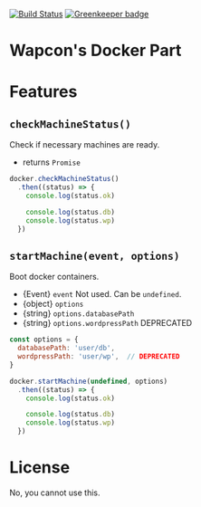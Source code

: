 [![Build Status](https://travis-ci.org/ginpei/wapcon-docker.svg?branch=master)](https://travis-ci.org/ginpei/wapcon-docker)
[![Greenkeeper badge](https://badges.greenkeeper.io/ginpei/wapcon-docker.svg)](https://greenkeeper.io/)

# Wapcon's Docker Part

# Features

## `checkMachineStatus()`

Check if necessary machines are ready.

- returns `Promise`

```javascript
docker.checkMachineStatus()
  .then((status) => {
    console.log(status.ok)

    console.log(status.db)
    console.log(status.wp)
  })
```

## `startMachine(event, options)`

Boot docker containers.

- {Event} `event` Not used. Can be `undefined`.
- {object} `options`
- {string} `options.databasePath`
- {string} `options.wordpressPath` DEPRECATED

```javascript
const options = {
  databasePath: 'user/db',
  wordpressPath: 'user/wp',  // DEPRECATED
}

docker.startMachine(undefined, options)
  .then((status) => {
    console.log(status.ok)

    console.log(status.db)
    console.log(status.wp)
  })
```

# License

No, you cannot use this.
